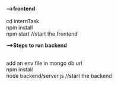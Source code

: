 <b>-->frontend</b><br>
<br>
cd internTask<br>
npm install<br>
npm start  //start the frontend<br>


<b>-->Steps to run backend</b><br><br>

add an env file in mongo db url<br>
npm install<br>
node backend/server.js   //start the backend<br>
